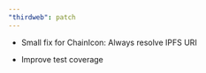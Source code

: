 ```yaml
---
"thirdweb": patch
---
```

- Small fix for ChainIcon: Always resolve IPFS URI

- Improve test coverage